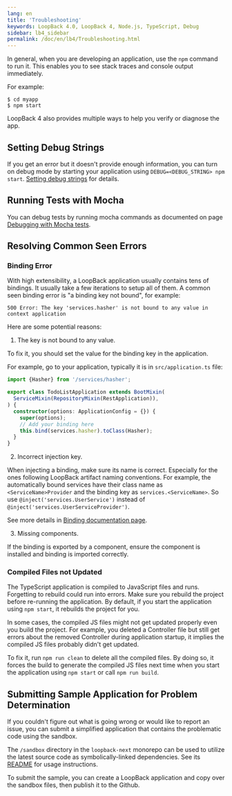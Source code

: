 ```yaml
---
lang: en
title: 'Troubleshooting'
keywords: LoopBack 4.0, LoopBack 4, Node.js, TypeScript, Debug
sidebar: lb4_sidebar
permalink: /doc/en/lb4/Troubleshooting.html
---
```


In general, when you are developing an application, use the `npm` command to run
it. This enables you to see stack traces and console output immediately.

For example:

```
$ cd myapp
$ npm start
```

LoopBack 4 also provides multiple ways to help you verify or diagnose the app.

## Setting Debug Strings

If you get an error but it doesn't provide enough information, you can turn on
debug mode by starting your application using `DEBUG=<DEBUG_STRING> npm start`.
[Setting debug strings](Setting-debug-strings.md) for details.

## Running Tests with Mocha

You can debug tests by running mocha commands as documented on page
[Debugging with Mocha tests](Debugging-tests-with-mocha.md).

## Resolving Common Seen Errors

### Binding Error

With high extensibility, a LoopBack application usually contains tens of
bindings. It usually take a few iterations to setup all of them. A common seen
binding error is "a binding key not bound", for example:

```
500 Error: The key 'services.hasher' is not bound to any value in context application
```

Here are some potential reasons:

1. The key is not bound to any value.

To fix it, you should set the value for the binding key in the application.

For example, go to your application, typically it is in `src/application.ts`
file:

```ts
import {Hasher} from '/services/hasher';

export class TodoListApplication extends BootMixin(
  ServiceMixin(RepositoryMixin(RestApplication)),
) {
  constructor(options: ApplicationConfig = {}) {
    super(options);
    // Add your binding here
    this.bind(services.hasher).toClass(Hasher);
  }
}
```

2. Incorrect injection key.

When injecting a binding, make sure its name is correct. Especially for the ones
following LoopBack artifact naming conventions. For example, the automatically
bound services have their class name as `<ServiceName>Provider` and the binding
key as `services.<ServiceName>`. So use `@inject('services.UserService')`
instead of `@inject('services.UserServiceProvider')`.

See more details in
[Binding documentation page](https://loopback.io/doc/en/lb4/Binding.html).

3. Missing components.

If the binding is exported by a component, ensure the component is installed and
binding is imported correctly.

### Compiled Files not Updated

The TypeScript application is compiled to JavaScript files and runs. Forgetting
to rebuild could run into errors. Make sure you rebuild the project before
re-running the application. By default, if you start the application using
`npm start`, it rebuilds the project for you.

In some cases, the compiled JS files might not get updated properly even you
build the project. For example, you deleted a Controller file but still get
errors about the removed Controller during application startup, it implies the
compiled JS files probably didn't get updated.

To fix it, run `npm run clean` to delete all the compiled files. By doing so, it
forces the build to generate the compiled JS files next time when you start the
application using `npm start` or call `npm run build`.

## Submitting Sample Application for Problem Determination

If you couldn't figure out what is going wrong or would like to report an issue,
you can submit a simplified application that contains the problematic code using
the sandbox.

The `/sandbox` directory in the `loopback-next` monorepo can be used to utilize
the latest source code as symbolically-linked dependencies. See its
[README](https://github.com/strongloop/loopback-next/tree/master/sandbox) for
usage instructions.

To submit the sample, you can create a LoopBack application and copy over the
sandbox files, then publish it to the Github.
